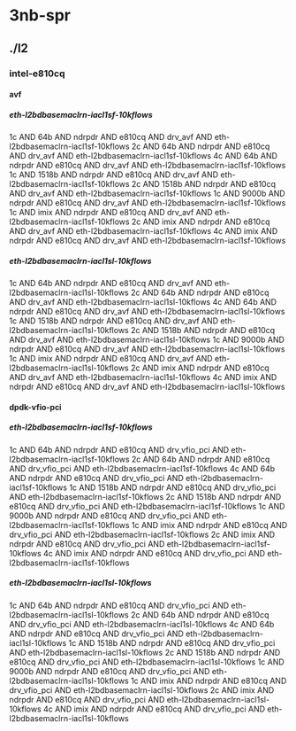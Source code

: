 # 3nb-spr
## ./l2
### intel-e810cq
#### avf
##### eth-l2bdbasemaclrn-iacl1sf-10kflows
1c AND 64b AND ndrpdr AND e810cq AND drv_avf AND eth-l2bdbasemaclrn-iacl1sf-10kflows
2c AND 64b AND ndrpdr AND e810cq AND drv_avf AND eth-l2bdbasemaclrn-iacl1sf-10kflows
4c AND 64b AND ndrpdr AND e810cq AND drv_avf AND eth-l2bdbasemaclrn-iacl1sf-10kflows
1c AND 1518b AND ndrpdr AND e810cq AND drv_avf AND eth-l2bdbasemaclrn-iacl1sf-10kflows
2c AND 1518b AND ndrpdr AND e810cq AND drv_avf AND eth-l2bdbasemaclrn-iacl1sf-10kflows
1c AND 9000b AND ndrpdr AND e810cq AND drv_avf AND eth-l2bdbasemaclrn-iacl1sf-10kflows
1c AND imix AND ndrpdr AND e810cq AND drv_avf AND eth-l2bdbasemaclrn-iacl1sf-10kflows
2c AND imix AND ndrpdr AND e810cq AND drv_avf AND eth-l2bdbasemaclrn-iacl1sf-10kflows
4c AND imix AND ndrpdr AND e810cq AND drv_avf AND eth-l2bdbasemaclrn-iacl1sf-10kflows
##### eth-l2bdbasemaclrn-iacl1sl-10kflows
1c AND 64b AND ndrpdr AND e810cq AND drv_avf AND eth-l2bdbasemaclrn-iacl1sl-10kflows
2c AND 64b AND ndrpdr AND e810cq AND drv_avf AND eth-l2bdbasemaclrn-iacl1sl-10kflows
4c AND 64b AND ndrpdr AND e810cq AND drv_avf AND eth-l2bdbasemaclrn-iacl1sl-10kflows
1c AND 1518b AND ndrpdr AND e810cq AND drv_avf AND eth-l2bdbasemaclrn-iacl1sl-10kflows
2c AND 1518b AND ndrpdr AND e810cq AND drv_avf AND eth-l2bdbasemaclrn-iacl1sl-10kflows
1c AND 9000b AND ndrpdr AND e810cq AND drv_avf AND eth-l2bdbasemaclrn-iacl1sl-10kflows
1c AND imix AND ndrpdr AND e810cq AND drv_avf AND eth-l2bdbasemaclrn-iacl1sl-10kflows
2c AND imix AND ndrpdr AND e810cq AND drv_avf AND eth-l2bdbasemaclrn-iacl1sl-10kflows
4c AND imix AND ndrpdr AND e810cq AND drv_avf AND eth-l2bdbasemaclrn-iacl1sl-10kflows
#### dpdk-vfio-pci
##### eth-l2bdbasemaclrn-iacl1sf-10kflows
1c AND 64b AND ndrpdr AND e810cq AND drv_vfio_pci AND eth-l2bdbasemaclrn-iacl1sf-10kflows
2c AND 64b AND ndrpdr AND e810cq AND drv_vfio_pci AND eth-l2bdbasemaclrn-iacl1sf-10kflows
4c AND 64b AND ndrpdr AND e810cq AND drv_vfio_pci AND eth-l2bdbasemaclrn-iacl1sf-10kflows
1c AND 1518b AND ndrpdr AND e810cq AND drv_vfio_pci AND eth-l2bdbasemaclrn-iacl1sf-10kflows
2c AND 1518b AND ndrpdr AND e810cq AND drv_vfio_pci AND eth-l2bdbasemaclrn-iacl1sf-10kflows
1c AND 9000b AND ndrpdr AND e810cq AND drv_vfio_pci AND eth-l2bdbasemaclrn-iacl1sf-10kflows
1c AND imix AND ndrpdr AND e810cq AND drv_vfio_pci AND eth-l2bdbasemaclrn-iacl1sf-10kflows
2c AND imix AND ndrpdr AND e810cq AND drv_vfio_pci AND eth-l2bdbasemaclrn-iacl1sf-10kflows
4c AND imix AND ndrpdr AND e810cq AND drv_vfio_pci AND eth-l2bdbasemaclrn-iacl1sf-10kflows
##### eth-l2bdbasemaclrn-iacl1sl-10kflows
1c AND 64b AND ndrpdr AND e810cq AND drv_vfio_pci AND eth-l2bdbasemaclrn-iacl1sl-10kflows
2c AND 64b AND ndrpdr AND e810cq AND drv_vfio_pci AND eth-l2bdbasemaclrn-iacl1sl-10kflows
4c AND 64b AND ndrpdr AND e810cq AND drv_vfio_pci AND eth-l2bdbasemaclrn-iacl1sl-10kflows
1c AND 1518b AND ndrpdr AND e810cq AND drv_vfio_pci AND eth-l2bdbasemaclrn-iacl1sl-10kflows
2c AND 1518b AND ndrpdr AND e810cq AND drv_vfio_pci AND eth-l2bdbasemaclrn-iacl1sl-10kflows
1c AND 9000b AND ndrpdr AND e810cq AND drv_vfio_pci AND eth-l2bdbasemaclrn-iacl1sl-10kflows
1c AND imix AND ndrpdr AND e810cq AND drv_vfio_pci AND eth-l2bdbasemaclrn-iacl1sl-10kflows
2c AND imix AND ndrpdr AND e810cq AND drv_vfio_pci AND eth-l2bdbasemaclrn-iacl1sl-10kflows
4c AND imix AND ndrpdr AND e810cq AND drv_vfio_pci AND eth-l2bdbasemaclrn-iacl1sl-10kflows
